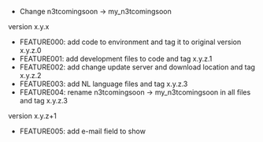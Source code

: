 - Change n3tcomingsoon -> my_n3tcomingsoon

version x.y.x

- FEATURE000: add code to environment and tag it to original version x.y.z.0
- FEATURE001: add development files to code and tag x.y.z.1
- FEATURE002: add change update server and download location and tag x.y.z.2
- FEATURE003: add NL language files and tag x.y.z.3
- FEATURE004: rename n3tcomingsoon -> my_n3tcomingsoon in all files and tag x.y.z.3

version x.y.z+1
- FEATURE005: add e-mail field to show

